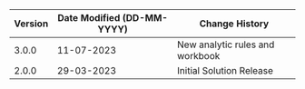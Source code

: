 | **Version** | **Date Modified (DD-MM-YYYY)** | **Change History**                          |
|-------------|--------------------------------|---------------------------------------------|
| 3.0.0       | 11-07-2023                     | New analytic rules and workbook
| 2.0.0       | 29-03-2023                     | Initial Solution Release |
